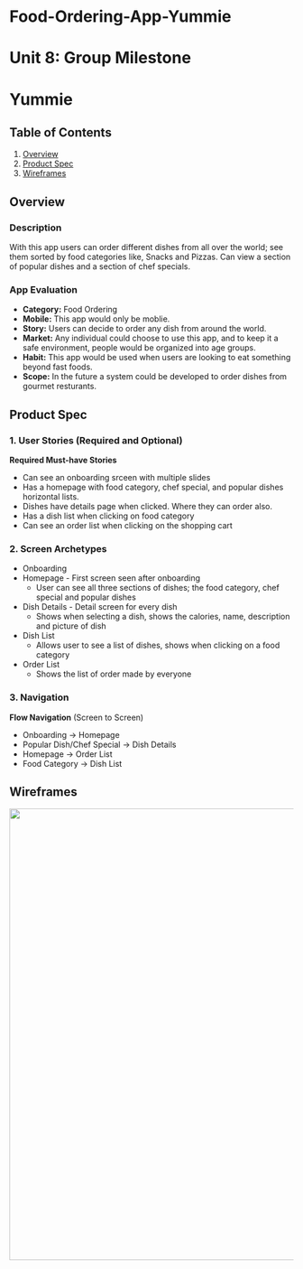 # Food-Ordering-App-Yummie
Unit 8: Group Milestone
===

# Yummie

## Table of Contents
1. [Overview](#Overview)
1. [Product Spec](#Product-Spec)
1. [Wireframes](#Wireframes)

## Overview
### Description
With this app users can order different dishes from all over the world; see them sorted by food categories like, Snacks and Pizzas. Can view a section of popular dishes and a section of chef specials. 

### App Evaluation
- **Category:** Food Ordering
- **Mobile:** This app would only be moblie. 
- **Story:** Users can decide to order any dish from around the world. 
- **Market:** Any individual could choose to use this app, and to keep it a safe environment, people would be organized into age groups.
- **Habit:** This app would be used when users are looking to eat something beyond fast foods.
- **Scope:** In the future a system could be developed to order dishes from gourmet resturants. 

## Product Spec
### 1. User Stories (Required and Optional)

**Required Must-have Stories**

* Can see an onboarding srceen with multiple slides
* Has a homepage with food category, chef special, and popular dishes horizontal lists. 
* Dishes have details page when clicked. Where they can order also.
* Has a dish list when clicking on food category
* Can see an order list when clicking on the shopping cart

### 2. Screen Archetypes

* Onboarding
* Homepage - First screen seen after onboarding
   * User can see all three sections of dishes; the food category, chef special and popular dishes  
* Dish Details - Detail screen for every dish
   * Shows when selecting a dish, shows the calories, name, description and picture of dish
* Dish List 
   * Allows user to see a list of dishes, shows when clicking on a food category
* Order List
   * Shows the list of order made by everyone 


### 3. Navigation

**Flow Navigation** (Screen to Screen)
* Onboarding -> Homepage
* Popular Dish/Chef Special -> Dish Details
* Homepage -> Order List 
* Food Category -> Dish List

## Wireframes
<img src="1" width=800><br>



